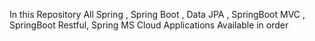 In this Repository All Spring , Spring Boot , Data JPA , SpringBoot MVC , SpringBoot Restful, Spring MS Cloud Applications Available in order
